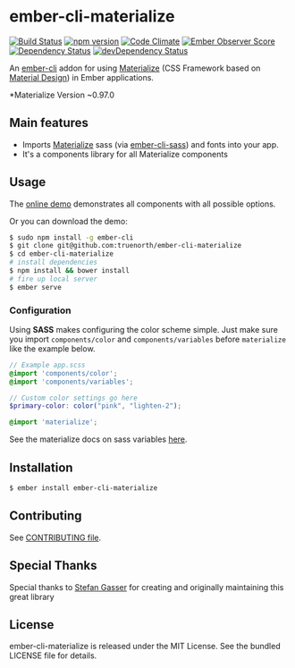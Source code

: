 # ember-cli-materialize

[![Build Status](https://travis-ci.org/truenorth/ember-cli-materialize.svg?branch=master)](https://travis-ci.org/truenorth/ember-cli-materialize)
[![npm version](https://badge.fury.io/js/ember-cli-materialize.svg)](http://badge.fury.io/js/ember-cli-materialize)
[![Code Climate](https://codeclimate.com/github/truenorth/ember-cli-materialize/badges/gpa.svg)](https://codeclimate.com/github/truenorth/ember-cli-materialize)
[![Ember Observer Score](http://emberobserver.com/badges/ember-cli-materialize.svg)](http://emberobserver.com/addons/ember-cli-materialize)
[![Dependency Status](https://david-dm.org/truenorth/ember-cli-materialize.svg)](https://david-dm.org/truenorth/ember-cli-materialize)
[![devDependency Status](https://david-dm.org/truenorth/ember-cli-materialize/dev-status.svg)](https://david-dm.org/truenorth/ember-cli-materialize#info=devDependencies)

An [ember-cli](http://www.ember-cli.com) addon for using [Materialize](http://materializecss.com/) (CSS Framework based on [Material Design](http://www.google.com/design/spec/material-design/introduction.html)) in Ember applications.

*Materialize Version ~0.97.0

## Main features

* Imports [Materialize](http://materializecss.com/) sass (via [ember-cli-sass](https://www.npmjs.com/package/ember-cli-sass)) and fonts into your app.
* It's a components library for all Materialize components

## Usage
The [online demo](http://mike.works/ember-cli-materialize) demonstrates all components with all possible options.

Or you can download the demo:
```sh
$ sudo npm install -g ember-cli
$ git clone git@github.com:truenorth/ember-cli-materialize
$ cd ember-cli-materialize
# install dependencies
$ npm install && bower install
# fire up local server
$ ember serve
```

### Configuration
Using **SASS** makes configuring the color scheme simple. Just make sure you import `components/color` and `components/variables` before `materialize` like the example below.

```scss
// Example app.scss
@import 'components/color';
@import 'components/variables';

// Custom color settings go here
$primary-color: color("pink", "lighten-2");

@import 'materialize';
```
See the materialize docs on sass variables [here](http://materializecss.com/color.html).


## Installation

```sh
$ ember install ember-cli-materialize
```

## Contributing
See [CONTRIBUTING file](https://github.com/truenorth/ember-cli-materialize/tree/master/CONTRIBUTING.md).

## Special Thanks
Special thanks to [Stefan Gasser](https://github.com/sgasser) for creating and originally maintaining this great library

## License
ember-cli-materialize is released under the MIT License. See the bundled LICENSE file for
details.
